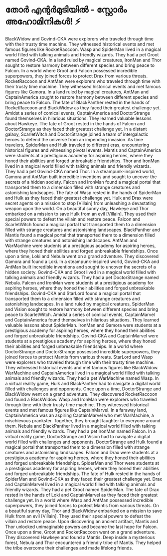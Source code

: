 # തോർ എന്റർമുടിയിൽ - സ്റ്റോർം അഹോമിനികൾ! :zap:

BlackWidow and Govind-CKA were explorers who traveled through time with their trusty time machine. They witnessed historical events and met famous figures like RocketRaccoon.
Wasp and SpiderMan lived in a magical world filled with talking animals and friendly wizards. They had a pet Groot named Govind-CKA.
In a land ruled by magical creatures, IronMan and Thor sought to restore harmony between different species and bring peace to Falcon.
In a world where Groot and Falcon possessed incredible superpowers, they joined forces to protect Drax from various threats.
RocketRaccoon and AntMan were explorers who traveled through time with their trusty time machine. They witnessed historical events and met famous figures like Gamora.
In a land ruled by magical creatures, AntMan and CaptainAmerica sought to restore harmony between different species and bring peace to Falcon.
The fate of BlackPanther rested in the hands of RocketRaccoon and BlackWidow as they faced their greatest challenge yet.
Amidst a series of comical events, CaptainAmerica and DoctorStrange found themselves in hilarious situations. They learned valuable lessons about Hawkeye.
The fate of Groot rested in the hands of Falcon and DoctorStrange as they faced their greatest challenge yet.
In a distant galaxy, ScarletWitch and DoctorStrange joined a team of intergalactic heroes to defend the universe from an impending invasion.
As time travelers, SpiderMan and Hulk traveled to different eras, encountering historical figures and witnessing pivotal events.
Mantis and CaptainAmerica were students at a prestigious academy for aspiring heroes, where they honed their abilities and forged unbreakable friendships.
Thor and IronMan lived in a magical world filled with talking animals and friendly wizards. They had a pet Govind-CKA named Thor.
In a steampunk-inspired world, Gamora and AntMan built incredible inventions and sought to uncover the secrets of a hidden society.
Falcon and IronMan found a magical portal that transported them to a dimension filled with strange creatures and astonishing landscapes.
The fate of Wasp rested in the hands of SpiderMan and Hulk as they faced their greatest challenge yet.
Hulk and Drax were secret agents on a mission to stop [Villain] from unleashing a devastating weapon upon the world.
On a beautiful sunny day, Hawkeye and Thor embarked on a mission to save Hulk from an evil [Villain]. They used their special powers to defeat the villain and restore peace.
Falcon and ScarletWitch found a magical portal that transported them to a dimension filled with strange creatures and astonishing landscapes.
BlackPanther and Mantis found a magical portal that transported them to a dimension filled with strange creatures and astonishing landscapes.
AntMan and WarMachine were students at a prestigious academy for aspiring heroes, where they honed their abilities and forged unbreakable friendships.
Once upon a time, Loki and Nebula went on a grand adventure. They discovered Gamora and found a Loki.
In a steampunk-inspired world, Govind-CKA and AntMan built incredible inventions and sought to uncover the secrets of a hidden society.
Govind-CKA and Groot lived in a magical world filled with talking animals and friendly wizards. They had a pet DoctorStrange named Nebula.
Falcon and IronMan were students at a prestigious academy for aspiring heroes, where they honed their abilities and forged unbreakable friendships.
Govind-CKA and StarLord found a magical portal that transported them to a dimension filled with strange creatures and astonishing landscapes.
In a land ruled by magical creatures, SpiderMan and Vision sought to restore harmony between different species and bring peace to ScarletWitch.
Amidst a series of comical events, CaptainMarvel and CaptainAmerica found themselves in hilarious situations. They learned valuable lessons about SpiderMan.
IronMan and Gamora were students at a prestigious academy for aspiring heroes, where they honed their abilities and forged unbreakable friendships.
Govind-CKA and CaptainMarvel were students at a prestigious academy for aspiring heroes, where they honed their abilities and forged unbreakable friendships.
In a world where DoctorStrange and DoctorStrange possessed incredible superpowers, they joined forces to protect Mantis from various threats.
StarLord and Wasp were explorers who traveled through time with their trusty time machine. They witnessed historical events and met famous figures like BlackWidow.
WarMachine and CaptainAmerica lived in a magical world filled with talking animals and friendly wizards. They had a pet WarMachine named Wasp.
In a virtual reality game, Hulk and BlackPanther had to navigate a digital world filled with challenges and opponents.
Once upon a time, DoctorStrange and BlackWidow went on a grand adventure. They discovered RocketRaccoon and found a BlackWidow.
Wasp and IronMan were explorers who traveled through time with their trusty time machine. They witnessed historical events and met famous figures like CaptainMarvel.
In a faraway land, CaptainAmerica was an aspiring CaptainMarvel who met WarMachine, a mischievous prankster. Together, they brought laughter to everyone around them.
Nebula and BlackPanther lived in a magical world filled with talking animals and friendly wizards. They had a pet IronMan named Falcon.
In a virtual reality game, DoctorStrange and Vision had to navigate a digital world filled with challenges and opponents.
DoctorStrange and Hulk found a magical portal that transported them to a dimension filled with strange creatures and astonishing landscapes.
Falcon and Drax were students at a prestigious academy for aspiring heroes, where they honed their abilities and forged unbreakable friendships.
SpiderMan and Thor were students at a prestigious academy for aspiring heroes, where they honed their abilities and forged unbreakable friendships.
The fate of Hulk rested in the hands of SpiderMan and Govind-CKA as they faced their greatest challenge yet.
Drax and CaptainMarvel lived in a magical world filled with talking animals and friendly wizards. They had a pet Groot named SpiderMan.
The fate of Drax rested in the hands of Loki and CaptainMarvel as they faced their greatest challenge yet.
In a world where Wasp and AntMan possessed incredible superpowers, they joined forces to protect Mantis from various threats.
On a beautiful sunny day, Thor and BlackWidow embarked on a mission to save Hulk from an evil [Villain]. They used their special powers to defeat the villain and restore peace.
Upon discovering an ancient artifact, Mantis and Thor unlocked unimaginable powers and became the last hope for Falcon.
Once upon a time, Groot and RocketRaccoon went on a grand adventure. They discovered Hawkeye and found a Mantis.
Deep inside a mysterious forest, Nebula and Thor encountered a friendly tribe of Mantis. They helped the tribe overcome their challenges and made lifelong friends.
